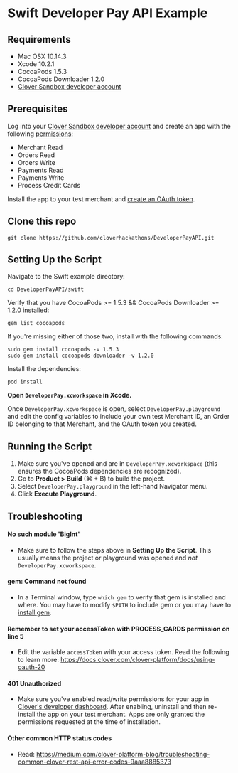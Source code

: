 # Swift Developer Pay API Example

## Requirements

- Mac OSX 10.14.3
- Xcode 10.2.1  
- CocoaPods 1.5.3
- CocoaPods Downloader 1.2.0 
- [Clover Sandbox developer account](https://sandbox.dev.clover.com/developers)

## Prerequisites

Log into your [Clover Sandbox developer account](https://sandbox.dev.clover.com/developers) and create an app with the following [permissions](https://docs.clover.com/clover-platform/docs/permissions):
* Merchant Read
* Orders Read
* Orders Write
* Payments Read
* Payments Write
* Process Credit Cards

Install the app to your test merchant and [create an OAuth token](https://docs.clover.com/clover-platform/docs/using-oauth-20).

## Clone this repo

```
git clone https://github.com/cloverhackathons/DeveloperPayAPI.git
```

## Setting Up the Script

Navigate to the Swift example directory:

```
cd DeveloperPayAPI/swift
```

Verify that you have CocoaPods >= 1.5.3 && CocoaPods Downloader >= 1.2.0 installed:

```
gem list cocoapods
```

If you're missing either of those two, install with the following commands:

```
sudo gem install cocoapods -v 1.5.3
sudo gem install cocoapods-downloader -v 1.2.0
```

Install the dependencies:

```
pod install
```

**Open `DeveloperPay.xcworkspace` in Xcode.**

Once `DeveloperPay.xcworkspace` is open, select `DeveloperPay.playground` and edit the config variables to include your own test Merchant ID, an Order ID belonging to that Merchant, and the OAuth token you created.

## Running the Script

1. Make sure you've opened and are in `DeveloperPay.xcworkspace` (this ensures the CocoaPods dependencies are recognized).
2. Go to **Product > Build** (⌘ + B) to build the project.
3. Select `DeveloperPay.playground` in the left-hand Navigator menu.
4. Click **Execute Playground**.

## Troubleshooting

#### No such module 'BigInt'
- Make sure to follow the steps above in **Setting Up the Script**. This usually means the project or playground was opened and _not_ `DeveloperPay.xcworkspace`.

#### gem: Command not found
- In a Terminal window, type `which gem` to verify that gem is installed and where. You may have to modify `$PATH` to include gem or you may have to [install gem](https://rubygems.org/pages/download).

#### Remember to set your accessToken with PROCESS_CARDS permission on line 5
- Edit the variable `accessToken` with your access token. Read the following to learn more: https://docs.clover.com/clover-platform/docs/using-oauth-20

#### 401 Unauthorized
- Make sure you've enabled read/write permissions for your app in [Clover's developer dashboard](https://sandbox.dev.clover.com/developers). After enabling, uninstall and then re-install the app on your test merchant. Apps are only granted the permissions requested at the time of installation.

#### Other common HTTP status codes
- Read: https://medium.com/clover-platform-blog/troubleshooting-common-clover-rest-api-error-codes-9aaa8885373